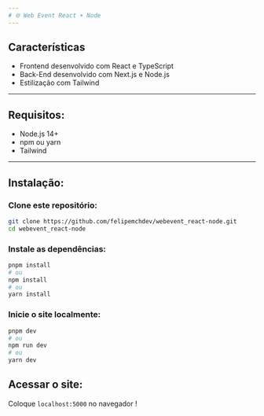 ```yaml
---
# 🌐 Web Event React + Node
---
```

## Características
- Frontend desenvolvido com React e TypeScript
- Back-End desenvolvido com Next.js e Node.js
- Estilização com Tailwind

---

## Requisitos:
- Node.js 14+  
- npm ou yarn
- Tailwind
  
---

## Instalação:

### Clone este repositório:
```bash
git clone https://github.com/felipemchdev/webevent_react-node.git
cd webevent_react-node
```
### Instale as dependências:

```bash
pnpm install
# ou
npm install
# ou
yarn install
```
### Inicie o site localmente:

```bash
pnpm dev
# ou
npm run dev
# ou
yarn dev
```

## Acessar o site:

Coloque ```localhost:5000``` no navegador !
